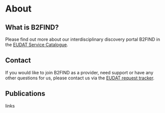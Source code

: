 # About

## What is B2FIND?
Please find out more about our interdisciplinary discovery portal B2FIND in the [EUDAT Service Catalogue](https://sp.eudat.eu/catalog/resources/33bc21d5-f53d-4eed-9a15-56f98f5c7f69).

## Contact
If you would like to join B2FIND as a provider, need support or have any other questions for us, please contact us via the [EUDAT request tracker](https://www.eudat.eu/support-request).

## Publications
links 
